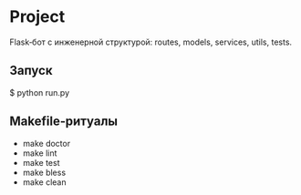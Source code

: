 # Project

Flask‑бот с инженерной структурой: routes, models, services, utils, tests.

## Запуск

$ python run.py

## Makefile‑ритуалы

- make doctor
- make lint
- make test
- make bless
- make clean
